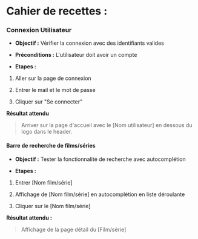 # **Cahier de recettes :**

### Connexion Utilisateur

- **Objectif :** Vérifier la connexion avec des identifiants valides

- **Préconditions :** L'utilisateur doit avoir un compte 

- **Etapes :** 

1. Aller sur la page de connexion

2. Entrer le mail et le mot de passe

3. Cliquer sur "Se connecter"

**Résultat attendu**
> Arriver sur la page d'accueil avec le \[Nom utilisateur] en dessous du logo dans le header.



#### Barre de recherche de films/séries

- **Objectif :** Tester la fonctionnalité de recherche avec autocomplétion

- **Etapes :**

1. Entrer \[Nom film/série]

2. Affichage de \[Nom film/série] en autocomplétion en liste déroulante

3. Cliquer sur le [Nom film/série]

**Résultat attendu :**
> Affichage de la page détail du \[Film/série]

